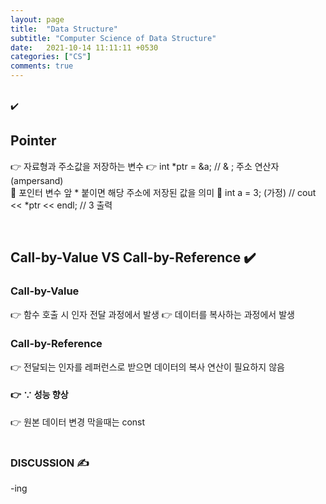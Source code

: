 ```yaml
---
layout: page
title:  "Data Structure"
subtitle: "Computer Science of Data Structure"
date:   2021-10-14 11:11:11 +0530
categories: ["CS"]
comments: true
---
```


<br>✔️

## Pointer
👉 자료형과 주소값을 저장하는 변수
👉 int *ptr = &a; // & ; 주소 연산자 (ampersand)
<br>
👋 포인터 변수 앞 * 붙이면 해당 주소에 저장된 값을 의미
👋 int a = 3; (가정) // cout << *ptr << endl; // 3 출력

<br>

## Call-by-Value VS Call-by-Reference ✔️
### Call-by-Value
👉 함수 호출 시 인자 전달 과정에서 발생
👉 데이터를 복사하는 과정에서 발생

### Call-by-Reference
👉 전달되는 인자를 레퍼런스로 받으면 데이터의 복사 연산이 필요하지 않음
#### 👉 ∵ 성능 향상
👉 원본 데이터 변경 막을때는 const
<br>
<br>

### DISCUSSION ✍

-ing  

<br>
<br>

<script src="https://utteranc.es/client.js"
        repo="DCherish/DCherish.github.io"
        issue-term="pathname"
        theme="boxy-light"
        crossorigin="anonymous"
        async>
</script>